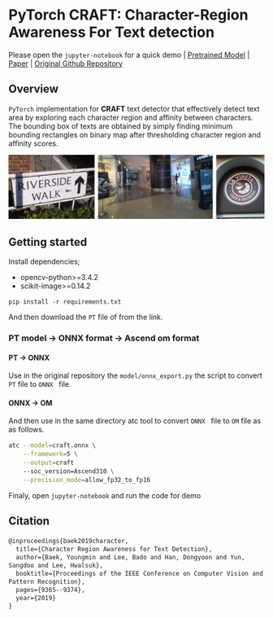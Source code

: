 # PyTorch CRAFT: Character-Region Awareness For Text detection
Please open the `jupyter-notebook` for a quick demo | [Pretrained Model](https://onebox.huawei.com/p/a79f35add575531ee601c5843abead7c) | [Paper](https://arxiv.org/abs/1904.01941) | [Original Github Repository](https://github.com/clovaai/CRAFT-pytorch)

## Overview
`PyTorch` implementation for **CRAFT** text detector that effectively detect text area by exploring each character region and affinity between characters. The bounding box of texts are obtained by simply finding minimum bounding rectangles on binary map after thresholding character region and affinity scores.

<img width="1000" alt="teaser" src="./figures/craft_example.gif">

## Getting started
Install dependencies;
- opencv-python>=3.4.2
- scikit-image>=0.14.2

```
pip install -r requirements.txt
```
And then download the `PT` file of from the link.

### PT model -> ONNX format -> Ascend om format
#### PT -> ONNX
Use in the original repository  the `model/onnx_export.py` the script to convert `PT` file to `ONNX ` file.

#### ONNX -> OM
And then use in the same directory atc tool to convert `ONNX ` file to `OM` file as as follows.
```bash
atc --model=craft.onnx \
    --framework=5 \
    --output=craft 
    --soc_version=Ascend310 \
    --precision_mode=allow_fp32_to_fp16
```

Finaly, open `jupyter-notebook` and run the code for demo

## Citation
```
@inproceedings{baek2019character,
  title={Character Region Awareness for Text Detection},
  author={Baek, Youngmin and Lee, Bado and Han, Dongyoon and Yun, Sangdoo and Lee, Hwalsuk},
  booktitle={Proceedings of the IEEE Conference on Computer Vision and Pattern Recognition},
  pages={9365--9374},
  year={2019}
}
```